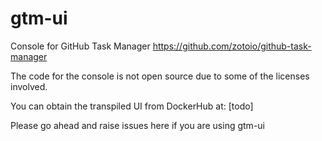 # gtm-ui
Console for GitHub Task Manager https://github.com/zotoio/github-task-manager

The code for the console is not open source due to some of the licenses involved.

You can obtain the transpiled UI from DockerHub at: [todo]

Please go ahead and raise issues here if you are using gtm-ui
